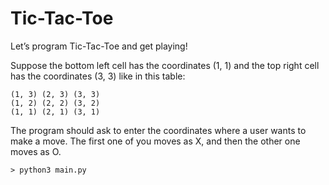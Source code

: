 # Tic-Tac-Toe
Let’s program Tic-Tac-Toe and get playing!

Suppose the bottom left cell has the coordinates (1, 1) and the top right cell has the coordinates (3, 3) like in this table:

```
(1, 3) (2, 3) (3, 3)
(1, 2) (2, 2) (3, 2)
(1, 1) (2, 1) (3, 1)
```

The program should ask to enter the coordinates where a user wants to make a move.
The first one of you moves as X, and then the other one moves as O.

```
> python3 main.py
 ```
